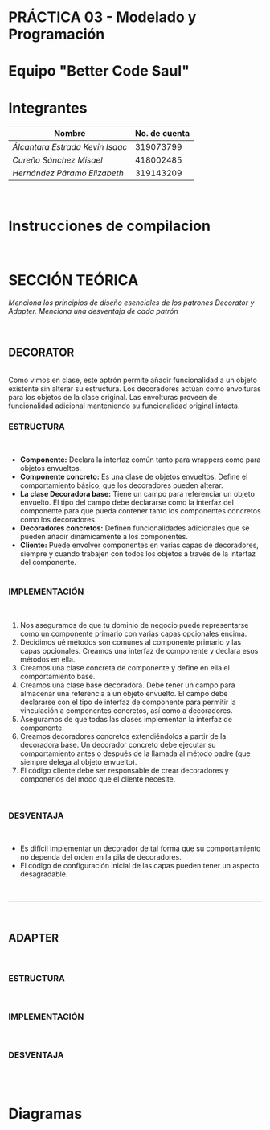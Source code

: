 # PRÁCTICA 03 - Modelado y Programación

# Equipo "Better Code Saul"

# Integrantes 

| **Nombre**  | **No. de cuenta**  |
|---|---|
|  *Álcantara Estrada Kevin Isaac* |  319073799 |
|  *Cureño Sánchez Misael* |  418002485 |
|  *Hernández Páramo Elizabeth* |  319143209 |

<br>

# Instrucciones de compilacion

<br/>

# SECCIÓN TEÓRICA

*Menciona los principios de diseño esenciales de los patrones Decorator y Adapter. Menciona una desventaja de cada patrón*

<br/>

## DECORATOR
<br/>
Como vimos en clase, este aptrón permite añadir funcionalidad a un objeto existente sin alterar su estructura. Los decoradores actúan como envolturas para los objetos de la clase original.
Las envolturas proveen de funcionalidad adicional manteniendo su funcionalidad original intacta.

### ESTRUCTURA
<br/>

- **Componente:** Declara la interfaz común tanto para wrappers como para objetos envueltos.
- **Componente concreto:** Es una clase de objetos envueltos. Define el comportamiento básico, que los decoradores pueden alterar.
- **La clase Decoradora base:** Tiene un campo para referenciar un objeto envuelto. El tipo del campo debe declararse como la interfaz del componente para que pueda contener tanto los componentes concretos como los decoradores.
- **Decoradores concretos:** Definen funcionalidades adicionales que se pueden añadir dinámicamente a los componentes.
- **Cliente:** Puede envolver componentes en varias capas de decoradores, siempre y cuando trabajen con todos los objetos a través de la interfaz del componente.
<br/><br/>

### IMPLEMENTACIÓN
<br/>

1. Nos aseguramos de que tu dominio de negocio puede representarse como un componente primario con varias capas opcionales encima.
2. Decidimos ué métodos son comunes al componente primario y las capas opcionales. Creamos una interfaz de componente y declara esos métodos en ella.
3. Creamos una clase concreta de componente y define en ella el comportamiento base.
4. Creamos una clase base decoradora. Debe tener un campo para almacenar una referencia a un objeto envuelto. El campo debe declararse con el tipo de interfaz de componente para permitir la vinculación a componentes concretos, así como a decoradores.
5. Aseguramos de que todas las clases implementan la interfaz de componente.
6. Creamos decoradores concretos extendiéndolos a partir de la decoradora base. Un decorador concreto debe ejecutar su comportamiento antes o después de la llamada al método padre (que siempre delega al objeto envuelto).
7. El código cliente debe ser responsable de crear decoradores y componerlos del modo que el cliente necesite.

<br/>

### DESVENTAJA
<br/>

- Es difícil implementar un decorador de tal forma que su comportamiento no dependa del orden en la pila de decoradores.
- El código de configuración inicial de las capas pueden tener un aspecto desagradable.

<br/>

---
<br/>

## ADAPTER
<br/>


### ESTRUCTURA
<br/>


### IMPLEMENTACIÓN
<br/>


### DESVENTAJA
<br/>

<br/>

# Diagramas

<br/>
